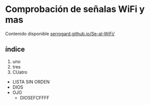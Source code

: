# Comprobación de señalas WiFi y mas
Contenido disponible [serrogard.github.io/Se-al-WiFi/](https://serrogard.github.io/Se-al-WiFi/)
## índice
 1. uno
 2. tres
 1. CUatro
* LISTA SIN ORDEN
* DIOS
* OJO
  * DIOSEFCFFFF
